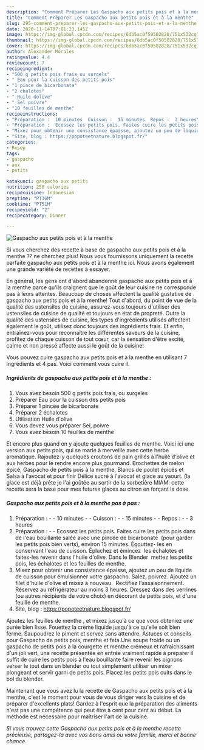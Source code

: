 ```yaml
---
description: "Comment Préparer Les Gaspacho aux petits pois et à la menthe"
title: "Comment Préparer Les Gaspacho aux petits pois et à la menthe"
slug: 295-comment-preparer-les-gaspacho-aux-petits-pois-et-a-la-menthe
date: 2020-11-14T07:01:23.145Z
image: https://img-global.cpcdn.com/recipes/6db5ac0f50502828/751x532cq70/gaspacho-aux-petits-pois-et-a-la-menthe-photo-principale-de-la-recette.jpg
thumbnail: https://img-global.cpcdn.com/recipes/6db5ac0f50502828/751x532cq70/gaspacho-aux-petits-pois-et-a-la-menthe-photo-principale-de-la-recette.jpg
cover: https://img-global.cpcdn.com/recipes/6db5ac0f50502828/751x532cq70/gaspacho-aux-petits-pois-et-a-la-menthe-photo-principale-de-la-recette.jpg
author: Alexander Morales
ratingvalue: 4.4
reviewcount: 7
recipeingredient:
- "500 g petits pois frais ou surgels"
- " Eau pour la cuisson des petits pois"
- "1 pince de bicarbonate"
- "2 chalotes"
- " Huile dolive"
- " Sel poivre"
- "10 feuilles de menthe"
recipeinstructions:
- "Préparation :  10 minutes  Cuisson :  15 minutes  Repos :  3 heures"
- "Préparation :  Ecossez les petits pois. Faites cuire les petits pois dans de l&#39;eau bouillante salée avec une pincée de bicarbonate  (pour garder les petits pois bien verts), environ 15 minutes. Égouttez- les en conservant l&#39;eau de cuisson. Épluchez et émincez  les échalotes et faites-les revenir dans l&#39;huile d&#39;olive. Dans le Blender  mettez les petits pois, les échalotes et les feuilles de menthe."
- "Mixez pour obtenir une consistance épaisse, ajoutez un peu de liquide de cuisson pour émulsionner votre gaspacho. Salez, poivrez. Ajoutez un filet d&#39;huile d&#39;olive et mixez à nouveau.  Rectifiez l&#39;assaisonnement. Réservez au réfrigérateur au moins 3 heures. Dressez dans des verrines (ou autres récipients de votre choix) en décorant de petits pois, et d&#39;une feuille de menthe."
- "Site, blog : https://popoteetnature.blogspot.fr/"
categories:
- Resep
tags:
- gaspacho
- aux
- petits

katakunci: gaspacho aux petits 
nutrition: 250 calories
recipecuisine: Indonesian
preptime: "PT36M"
cooktime: "PT51M"
recipeyield: "2"
recipecategory: Dinner

---
```



![Gaspacho aux petits pois et à la menthe](https://img-global.cpcdn.com/recipes/6db5ac0f50502828/751x532cq70/gaspacho-aux-petits-pois-et-a-la-menthe-photo-principale-de-la-recette.jpg)

Si vous cherchez des recette à base de gaspacho aux petits pois et à la menthe ?? ne cherchez plus! Nous vous fournissons uniquement la recette parfaite gaspacho aux petits pois et à la menthe ici. Nous avons également une grande variété de recettes à essayer.

En général, les gens ont d'abord abandonné gaspacho aux petits pois et à la menthe parce qu'ils craignent que le goût de leur cuisine ne corresponde pas à leurs attentes. Beaucoup de choses affectent la qualité gustative de gaspacho aux petits pois et à la menthe! Tout d'abord, du point de vue de la qualité des ustensiles de cuisine, assurez-vous toujours d'utiliser des ustensiles de cuisine de qualité et toujours en état de propreté. Outre la qualité des ustensiles de cuisine, les types d'ingrédients utilisés affectent également le goût, utilisez donc toujours des ingrédients frais. Et enfin, entraînez-vous pour reconnaître les différentes saveurs de la cuisine, profitez de chaque cuisson de tout cœur, car la sensation d'être excité, calme et non pressé affecte aussi le goût de la cuisine!

<!--inarticleads1-->

Vous pouvez cuire gaspacho aux petits pois et à la menthe en utilisant 7 Ingrédients et 4 pas. Voici comment vous cuire il.

##### Ingrédients de gaspacho aux petits pois et à la menthe :

1. Vous avez besoin 500 g petits pois frais, ou surgelès
1. Préparer  Eau pour la cuisson des petits pois
1. Préparer 1 pincée de bicarbonate
1. Préparer 2 échalotes
1. Utilisation  Huile d&#39;olive
1. Vous devez vous préparer  Sel, poivre
1. Vous avez besoin 10 feuilles de menthe


Et encore plus quand on y ajoute quelques feuilles de menthe. Voici ici une version aux petits pois, qui se marie à merveille avec cette herbe aromatique. Rajoutez-y quelques croutons de pain grillés à l&#39;huile d&#39;olive et aux herbes pour le rendre encore plus gourmand. Brochettes de melon épicé, Gaspacho de petits pois à la menthe, Blancs de poulet épicés et Salsa à l&#39;avocat et pour finir Délice sucré à l&#39;avocat et glace au yaourt. (la glace est déjà prête je l&#39;ai goûtée au sortir de la sorbetière MIAM: cette recette sera la base pour mes futures glaces au citron en forçant la dose. 

<!--inarticleads2-->

##### Gaspacho aux petits pois et à la menthe pas à pas :

1. Préparation : -  - 10 minutes -  - Cuisson : -  - 15 minutes -  - Repos : -  - 3 heures
1. Préparation : -  - Ecossez les petits pois. Faites cuire les petits pois dans de l&#39;eau bouillante salée avec une pincée de bicarbonate  (pour garder les petits pois bien verts), environ 15 minutes. Égouttez- les en conservant l&#39;eau de cuisson. Épluchez et émincez  les échalotes et faites-les revenir dans l&#39;huile d&#39;olive. Dans le Blender  mettez les petits pois, les échalotes et les feuilles de menthe.
1. Mixez pour obtenir une consistance épaisse, ajoutez un peu de liquide de cuisson pour émulsionner votre gaspacho. Salez, poivrez. Ajoutez un filet d&#39;huile d&#39;olive et mixez à nouveau.  Rectifiez l&#39;assaisonnement. Réservez au réfrigérateur au moins 3 heures. Dressez dans des verrines (ou autres récipients de votre choix) en décorant de petits pois, et d&#39;une feuille de menthe.
1. Site, blog : https://popoteetnature.blogspot.fr/


Ajoutez les feuilles de menthe , et mixez jusqu&#39;à ce que vous obteniez une purée bien lisse. Fouettez la crème liquide jusqu&#39;à ce qu&#39;elle soit bien ferme. Saupoudrez le piment et servez sans attendre. Astuces et conseils pour Gaspacho de petits pois, menthe et feta Une soupe froide ou un gaspacho de petits pois à la courgette et menthe crémeux et rafraîchissant d&#39;un joli vert, une recette présentée en entrée vraiment rapide à preparer il suffit de cuire les petits pois à l&#39;eau bouillante faire revenir les oignons verser le tout dans un blender ou tout simplement utiliser un mixer plongeant et servir garni de petits pois. Placez les petits pois cuits dans le bol du blender. 

<!--inarticleads1-->

<p>
Maintenant que vous avez lu la recette de Gaspacho aux petits pois et à la menthe, c'est le moment pour vous de vous diriger vers la cuisine et de préparer d'excellents plats! Gardez à l'esprit que la préparation des aliments n'est pas une compétence qui peut être à cent pour cent au début. La méthode est nécessaire pour maîtriser l'art de la cuisine.
</p>

<p>
<i>Si vous trouvez cette Gaspacho aux petits pois et à la menthe recette précieuse, partagez-la avec vos bons amis ou votre famille, merci et bonne chance.</i>
</p>
